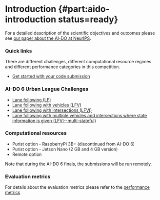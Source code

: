 # Introduction {#part:aido-introduction status=ready}

<minitoc />


For a detailed description of the scientific objectives and outcomes please see [our paper about the AI-DO at NeurIPS](https://arxiv.org/pdf/1903.02503.pdf).


### Quick links

There are different challenges, different computational resource regimes and different performance categories in this competition.

* [Get started with your code submission](#part:quickstart)

### AI-DO 6 Urban League Challenges

* [Lane following (LF)](#challenge-LF)
* [Lane following with vehicles (LFV)](#challenge-LFV)
* [Lane following with intersections (LFVI)](#challenge-LFI)
* [Lane following with multiple vehicles and intersections where state information is given (LFVI--multi-stateful)](#challenge-LFVI-multi-stateful)

### Computational resources

* Purist option - RaspberryPi 3B+ (discontinued from AI-DO 6)
* Purist option - Jetson Nano (2 GB and 4 GB version)
* Remote option

Note that during the AI-DO 6 finals, the submissions will be run remotely. 

### Evaluation metrics

For details about the evaluation metrics please refer to the [performance metrics](#measuring-performance)
